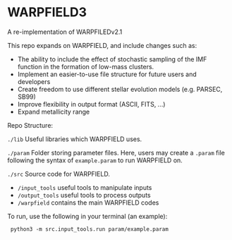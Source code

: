 # WARPFIELD3

<p>A re-implementation of WARPFILEDv2.1</p>

<p>This repo expands on WARPFIELD, and include changes such as:</p>
<ul>
    <li>The ability to include the effect of stochastic sampling of the IMF function in the formation of low-mass clusters.</li>
    <li>Implement an easier-to-use file structure for future users and developers</li>
	<li>Create freedom to use different stellar evolution models (e.g. PARSEC, SB99)</li>
	<li>Improve flexibility in output format (ASCII, FITS, ...)</li>
	<li>Expand metallicity range</li>
</ul>
    
<p>Repo Structure:</p>

<code>./lib</code> Useful libraries which WARPFIELD uses.

<code>./param</code> Folder storing parameter files. Here, users may create a 
<code>.param</code> file following the syntax of <code>example.param</code> to
run WARPFIELD on. 

<code>./src</code> Source code for WARPFIELD.
<ul>
  <li><code>/input_tools</code> useful tools to manipulate inputs</li>
  <li><code>/output_tools</code> useful tools to process outputs</li>
  <li><code>/warpfield</code> contains the main WARPFIELD codes</li>
</ul> 

<p>To run, use the following in your terminal (an example):</p>
<code> python3 -m src.input_tools.run param/example.param</code>
